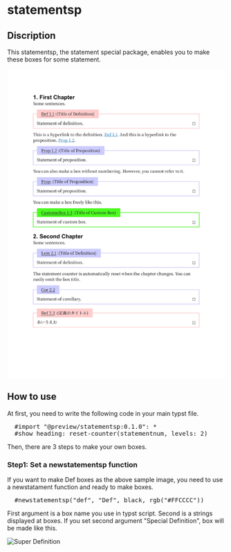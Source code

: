 # statementsp
## Discription
This statementsp, the statement special package, enables you to make these boxes for some statement.

![sampleimage](images/sampleimage.jpg)

## How to use
At first, you need to write the following code in your main typst file.
<pre>
  #import "@preview/statementsp:0.1.0": *
  #show heading: reset-counter(statementnum, levels: 2)
</pre>
Then, there are 3 steps to make your own boxes.
### Step1: Set a newstatementsp function
If you want to make Def boxes as the above sample image, you need to use a newstatament function and ready to make boxes.
<pre>
  #newstatementsp("def", "Def", black, rgb("#FFCCCC"))
</pre>
First argument is a box name you use in typst script. Second is a strings displayed at boxes. If you set second argument "Special Definition", box will be made like this.

![Super Definition](images/superdefinition.jpg)
